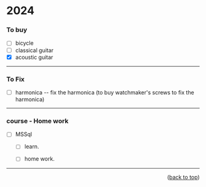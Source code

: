 <a name="topage"></a>

# 2024

### To buy
* [ ] bicycle
* [ ] classical guitar
* [x] acoustic guitar

-----

### To Fix
* [ ] harmonica -- fix the harmonica (to buy watchmaker's screws to fix the harmonica)

-----

### course - Home work
* [ ] MSSql
   * [ ] learn.
   * [ ] home work.


-----

<p align="right">(<a href="#topage">back to top</a>)</p>
<br/>
<br/>
